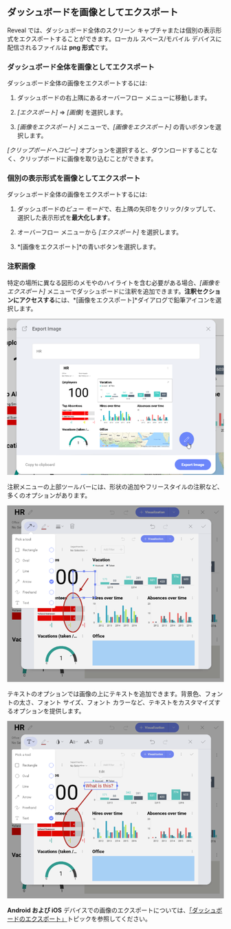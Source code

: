 ## ダッシュボードを画像としてエクスポート

Reveal では、ダッシュボード全体のスクリーン キャプチャまたは個別の表示形式をエクスポートすることができます。ローカル スペース/モバイル デバイスに配信されるファイルは **png 形式**です。

### ダッシュボード全体を画像としてエクスポート

ダッシュボード全体の画像をエクスポートするには:

1.  ダッシュボードの右上隅にあるオーバーフロー メニューに移動します。

2.  *[エクスポート]* ⇒ *[画像]* を選択します。

3.  *[画像をエクスポート]* メニューで、*[画像をエクスポート]* の青いボタンを選択します。

*[クリップボードへコピー]* オプションを選択すると、ダウンロードすることなく、クリップボードに画像を取り込むことができます。

### 個別の表示形式を画像としてエクスポート

ダッシュボード全体の画像をエクスポートするには:

1.  ダッシュボードの*ビュー モード*で、右上隅の矢印をクリック/タップして、選択した表示形式を**最大化します**。

2.  オーバーフロー メニューから *[エクスポート]* を選択します。

3.  *[画像をエクスポート]*の青いボタンを選択します。

<a name='annotating'></a>
### 注釈画像

特定の場所に異なる図形のメモやのハイライトを含む必要がある場合、*[画像をエクスポート]* メニューでダッシュボードに注釈を追加できます。**注釈セクションにアクセスする**には、*[画像をエクスポート]*ダイアログで鉛筆アイコンを選択します。

![Accessing Image Annotation Menu](images/image-annotation-menu.png)

注釈メニューの上部ツールバーには、形状の追加やフリースタイルの注釈など、多くのオプションがあります。

![Image annotation shapes options](images/image-annotation-shapes.png)

テキストのオプションでは画像の上にテキストを追加できます。背景色、フォントの太さ、フォント サイズ、フォント カラーなど、テキストをカスタマイズするオプションを提供します。

![Adding text in image annotation](images/image-annotation-text.png)

**Android および iOS** デバイスでの画像のエクスポートについては、[「ダッシュボードのエクスポート」](Exporting-Dashboards.html#mobile-devices)トピックを参照してください。
